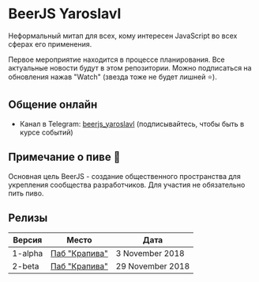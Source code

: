 # BeerJS Yaroslavl

Неформальный митап для всех, кому интересен JavaScript во всех сферах его применения.

Первое мероприятие находится в процессе планирования. Все актуальные новости будут в этом репозитории. Можно подписаться на обновления нажав "Watch" (звезда тоже не будет лишней :star:).

## Общение онлайн
- Канал в Telegram: [beerjs_yaroslavl](http://t.me/beerjs_yaroslavl) (подписывайтесь, чтобы быть в курсе событий)

## Примечание о пиве :beers:

Основная цель BeerJS - создание общественного пространства для укрепления сообщества разработчиков. Для участия не обязательно пить пиво.

## Релизы

Версия | Место  | Дата
-|-|-
1-alpha | [Паб "Крапива"](https://github.com/beerjs/yaroslavl/issues/2) | 3 November 2018
2-beta | [Паб "Крапива"](https://github.com/beerjs/yaroslavl/issues/3) | 29 November 2018
